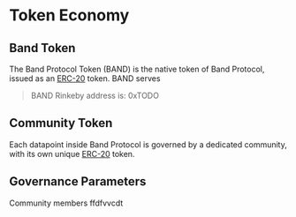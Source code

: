 # Token Economy

## Band Token

The Band Protocol Token (BAND) is the native token of Band Protocol, issued as an [ERC-20](https://eips.ethereum.org/EIPS/eip-20) token. BAND serves 

> BAND Rinkeby address is: 0xTODO

## Community Token

Each datapoint inside Band Protocol is governed by a dedicated community, with its own unique [ERC-20](https://eips.ethereum.org/EIPS/eip-20) token.

## Governance Parameters

Community members ffdfvvcdt